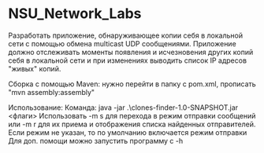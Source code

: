 # NSU_Network_Labs
Разработать приложение, обнаруживающее копии себя в локальной сети с помощью обмена multicast UDP сообщениями. Приложение должно отслеживать моменты появления и исчезновения других копий себя в локальной сети и при изменениях выводить список IP адресов "живых" копий. 

Сборка с помощью Maven: нужно перейти в папку с pom.xml, прописать "mvn assembly:assembly"

Использование:
Команда: java -jar .\clones-finder-1.0-SNAPSHOT.jar <флаги>
Использовать -m s для перехода в режим отправки сообщений или -m r для их приема и отображения списка найденных отправителей.
Если режим не указан, то по умолчанию включается режим отправки
Для доп. помощи можно запустить программу с -h 
